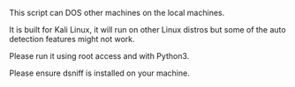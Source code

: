 This script can DOS other machines on the local machines.

It is built for Kali Linux, it will run on other Linux distros but some of the auto detection features might not work.

Please run it using root access and with Python3.

Please ensure dsniff is installed on your machine.
